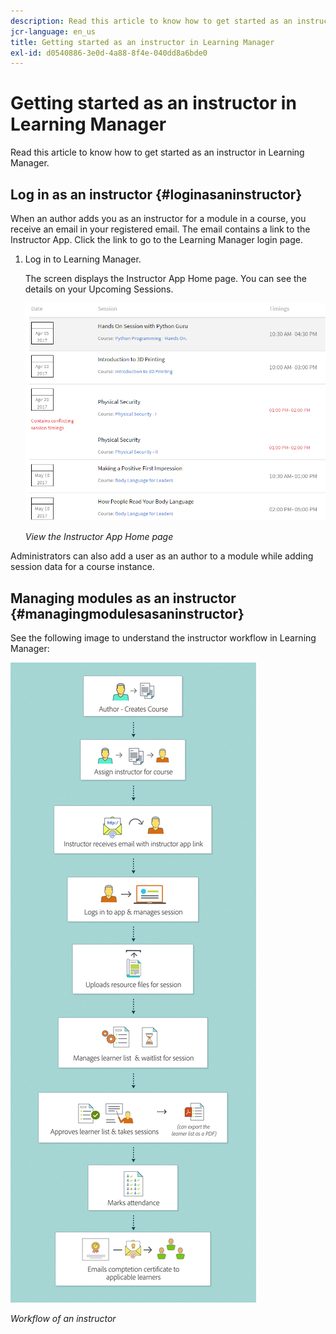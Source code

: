 ```yaml
---
description: Read this article to know how to get started as an instructor in Learning Manager.
jcr-language: en_us
title: Getting started as an instructor in Learning Manager
exl-id: d0540886-3e0d-4a88-8f4e-040dd8a6bde0
---
```

# Getting started as an instructor in Learning Manager

Read this article to know how to get started as an instructor in Learning Manager.

## Log in as an instructor {#loginasaninstructor}

When an author adds you as an instructor for a module in a course, you receive an email in your registered email. The email contains a link to the Instructor App. Click the link to go to the Learning Manager login page.

1. Log in to Learning Manager.

   The screen displays the Instructor App Home page. You can see the details on your Upcoming Sessions.

   ![](assets/instructor-upcomingsession.png)

   *View the Instructor App Home page*

Administrators can also add a user as an author to a module while adding session data for a course instance.

## Managing modules as an instructor {#managingmodulesasaninstructor}

See the following image to understand the instructor workflow in Learning Manager:

![](assets/instructor.jpg)

*Workflow of an instructor*
